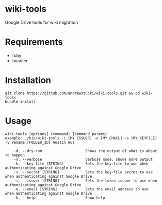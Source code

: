 # wiki-tools
Google Drive tools for wiki migration

# Requirements
- ruby
- bundler
 
# Installation
    git clone https://github.com/andrewstucki/wiki-tools.git && cd wiki-tools
    bundle install

# Usage
    wiki-tools [options] (command) [command params]
    example: ./bin/wiki-tools -i [MY_ISSUER] -e [MY_EMAIL] -s [MY_KEYFILE] -v rename [FOLDER_ID] Austin Aus
  
        -d, --dry-run                    Shows the output of what is about to happen
        -v, --verbose                    Verbose mode, shows more output
        -k, --key-file [STRING]          Sets the key-file to use when authenticating against Google Drive
        -s, --secret [STRING]            Sets the key-file secret to use when authenticating against Google Drive
        -i, --issuer [STRING]            Sets the token issuer to use when authenticating against Google Drive
        -e, --email [STRING]             Sets the email address to use when authenticating against Google Drive
        -h, --help                       Show help
